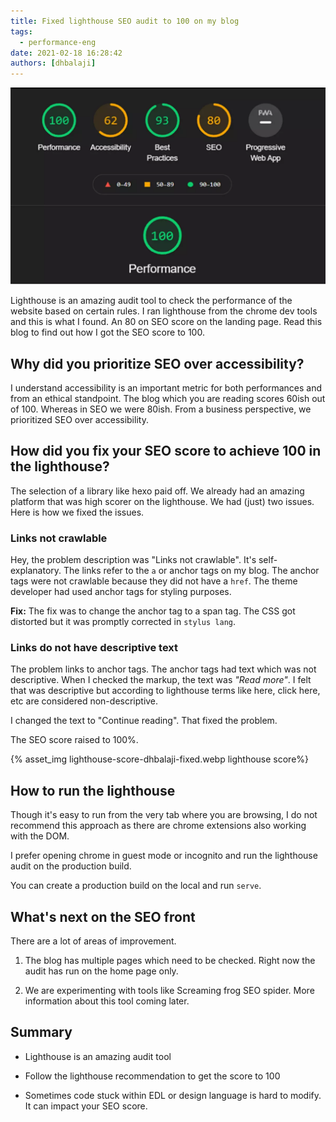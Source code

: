```yaml
---
title: Fixed lighthouse SEO audit to 100 on my blog
tags:
  - performance-eng
date: 2021-02-18 16:28:42
authors: [dhbalaji]
---
```


![lighthouse score](./assets/lighthouse-score-dhbalaji.webp)

Lighthouse is an amazing audit tool to check the performance of the website based on certain rules. I ran lighthouse from the chrome dev tools and this is what I found. An 80 on SEO score on the landing page. Read this blog to find out how I got the SEO score to 100.

<!-- truncate -->
 
## Why did you prioritize SEO over accessibility?

I understand accessibility is an important metric for both performances and from an ethical standpoint. The blog which you are reading scores 60ish out of 100. Whereas in SEO we were 80ish. From a business perspective, we prioritized SEO over accessibility.

## How did you fix your SEO score to achieve 100 in the lighthouse?

The selection of a library like hexo paid off. We already had an amazing platform that was high scorer on the lighthouse. We had (just) two issues. Here is how we fixed the issues.

### Links not crawlable

Hey, the problem description was "Links not crawlable". It's self-explanatory. The links refer to the `a` or anchor tags on my blog. The anchor tags were not crawlable because they did not have a `href`. The theme developer had used anchor tags for styling purposes.

**Fix:** The fix was to change the anchor tag to a span tag. The CSS got distorted but it was promptly corrected in `stylus lang`.

### Links do not have descriptive text

The problem links to anchor tags. The anchor tags had text which was not descriptive. When I checked the markup, the text was _"Read more"_. I felt that was descriptive but according to lighthouse terms like here, click here, etc are considered non-descriptive.

I changed the text to "Continue reading". That fixed the problem.

The SEO score raised to 100%.

{% asset_img lighthouse-score-dhbalaji-fixed.webp lighthouse score%}

## How to run the lighthouse

Though it's easy to run from the very tab where you are browsing, I do not recommend this approach as there are chrome extensions also working with the DOM.

I prefer opening chrome in guest mode or incognito and run the lighthouse audit on the production build.

You can create a production build on the local and run `serve`.

## What's next on the SEO front

There are a lot of areas of improvement.

1. The blog has multiple pages which need to be checked. Right now the audit has run on the home page only.

2. We are experimenting with tools like Screaming frog SEO spider. More information about this tool coming later.

## Summary

- Lighthouse is an amazing audit tool

- Follow the lighthouse recommendation to get the score to 100

- Sometimes code stuck within EDL or design language is hard to modify. It can impact your SEO score.
